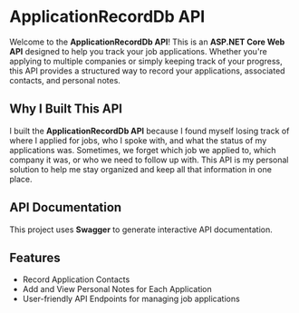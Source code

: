 # ApplicationRecordDb API


Welcome to the **ApplicationRecordDb API**! This is an **ASP.NET Core Web API** designed to help you track your job applications. Whether you're applying to multiple companies or simply keeping track of your progress, this API provides a structured way to record your applications, associated contacts, and personal notes.

## Why I Built This API

I built the **ApplicationRecordDb API** because I found myself losing track of where I applied for jobs, who I spoke with, and what the status of my applications was. Sometimes, we forget which job we applied to, which company it was, or who we need to follow up with. This API is my personal solution to help me stay organized and keep all that information in one place.

## API Documentation

This project uses **Swagger** to generate interactive API documentation.

## Features

- Record Application Contacts
- Add and View Personal Notes for Each Application
- User-friendly API Endpoints for managing job applications


